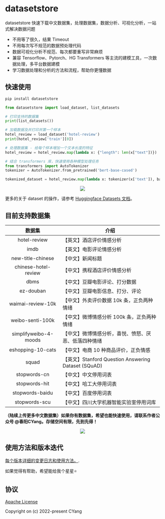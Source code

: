 # datasetstore

<!-- <p align="center">
    <img src="http://aimaksen.bslience.cn/china-datasets-logo.jpg">
</p> -->

<!-- <p align="center">
    <a href="https://github.com/CYang828/china-datasets">
        <img src="https://travis-ci.org/CYang828/china-datasets.svg?branch=master" alt="fastweb">
    </a>
</p> -->

datasetstore 快速下载中文数据集，处理数据集，数据分析、可视化分析，一站式解决数据问题

- 不用等了很久，结果 Timeout
- 不用每次写不规范的数据预处理代码
- 数据可视化分析不规范、每次都要重写非常麻烦
- 兼容 Tensorflow、Pytorch、HG Transformers 等主流的建模工具，一次数据处理，多平台数据建模
- 学习数据处理和分析的方法和流程，帮助你更懂数据

## 快速使用

```bash
pip install datasetstore
```

```python
from datasetstore import load_dataset, list_datasets

# 打印支持的数据集
print(list_datasets())

# 加载数据及并打印并第一个样本
hotel_review = load_dataset('hotel-review')
print(hotel_review['train'][0])

# 处理数据集 - 给每个样本增加一个文本长度的特征
hotel_review = hotel_review.map(lambda x: {"length": len(x["text"])})

# 结合 transformers 库，快速使用各种模型处理任务
from transformers import AutoTokenizer
tokenizer = AutoTokenizer.from_pretrained('bert-base-cased')

tokenized_dataset = hotel_review.map(lambda x: tokenizer(x['text']), batched=True)
```

<p align="center">
    <img src="http://aimaksen.bslience.cn/screanshot-datasets.gif" />
</p>


更多的关于 dataset 的操作，请参考 [Huggingface Datasets 文档](https://huggingface.co/docs/datasets/index)。

## 目前支持数据集

|       数据集      | 介绍                     |
|:-----------------:|--------------------------|
| hotel-review      | 【英文】酒店评价情感分析 |
| imdb              | 【英文】电影评论情感分析 |
| new-title-chinese | 【中文】新闻标题         |
| chinese-hotel-review | 【中文】携程酒店评价情感分析  |
| dbms | 【中文】豆瓣电影评论、打分数据  |
| ez-douban | 【中文】豆瓣电影信息、打分、评论  |
| waimai-review-10k | 【中文】外卖评价数据 10k 条，正负两种情绪  |
| weibo-senti-100k | 【中文】微博情感分析 100k 条，正负两种情绪  |
| simplifyweibo-4-moods | 【中文】微博情感分析，喜悦、愤怒、厌恶、低落四种情绪 |
| eshopping-10-cats | 【中文】电商 10 种商品评价，正负情感 |
| squad | 【英文】Stanford Question Answering Dataset (SQuAD) |
| stopwords-cn      |   【中文】中文停用词表  |
| stopwords-hit     | 【中文】哈工大停用词表   |
| stopwords-baidu  | 【中文】百度停用词表 |
| stopwords-scu | 【中文】四川大学机器智能实验室停用词库  |


**（陆续上传更多中文数据集）如果你有数据集，希望也能快速使用，请联系作者公众号 @春阳CYang。存储空间有限，先到先得！**

<p align="center">
    <img src="http://aimaksen.bslience.cn/qrcode_cyang.jpg" />
</p>


## 使用方法和版本迭代

[每个版本详细的变更日志和使用方法。](https://github.com/CYang828/datasetstore/tree/master/examples).

如果觉得有帮助，希望能给我个星星⭐️
## 协议
[Apache License](https://github.com/CYang828/datasetstore/blob/master/LICENSE)

Copyright on (c) 2022-present CYang
